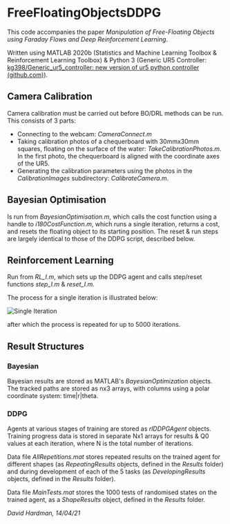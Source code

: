 # FreeFloatingObjectsDDPG

This code accompanies the paper _Manipulation of Free-Floating Objects using Faraday Flows and Deep Reinforcement Learning_. 

Written using MATLAB 2020b (Statistics and Machine Learning Toolbox & Reinforcement Learning Toolbox) & Python 3 (Generic UR5 Controller: [kg398/Generic_ur5_controller: new version of ur5 python controller (github.com)](https://github.com/kg398/Generic_ur5_controller)).



## Camera Calibration

Camera calibration must be carried out before BO/DRL methods can be run. This consists of 3 parts:

* Connecting to the webcam: _CameraConnect.m_
* Taking calibration photos of a chequerboard with 30mmx30mm squares, floating on the surface of the water: _TakeCalibrationPhotos.m_. In the first photo, the chequerboard is aligned with the coordinate axes of the UR5.
* Generating the calibration parameters using the photos in the _CalibrationImages_ subdirectory: _CalibrateCamera.m_.



## Bayesian Optimisation

Is run from _BayesianOptimisation.m_, which calls the cost function using a handle to _i180CostFunction.m_, which runs a single iteration, returns a cost, and resets the floating object to its starting position. The reset & run steps are largely identical to those of the DDPG script, described below.



## Reinforcement Learning

Run from _RL_I.m_, which sets up the DDPG agent and calls step/reset functions _step_I.m_ & _reset_I.m_. 

The process for a single iteration is illustrated below:

![Single Iteration](FlowChart.png)

after which the process is repeated for up to 5000 iterations.




## Result Structures

### Bayesian

Bayesian results are stored as MATLAB's _BayesianOptimization_ objects. The tracked paths are stored as nx3 arrays, with columns using a polar coordinate system: time|r|theta.

### DDPG

Agents at various stages of training are stored as _rlDDPGAgent_ objects. Training progress data is stored in separate Nx1 arrays for results & Q0 values at each iteration, where N is the total number of iterations.

Data file _AllRepetitions.mat_ stores repeated results on the trained agent for different shapes (as _RepeatingResults_ objects, defined in the _Results_ folder) and during development of each of the 5 tasks (as _DevelopingResults_ objects, defined in the _Results_ folder).  

Data file _MainTests.mat_ stores the 1000 tests of randomised states on the trained agent, as a _ShapeResults_ object, defined in the _Results_ folder.





_David Hardman, 14/04/21_